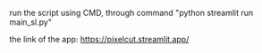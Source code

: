 run the script using CMD, through command "python streamlit run main_sl.py"


the link of the app: https://pixelcut.streamlit.app/
